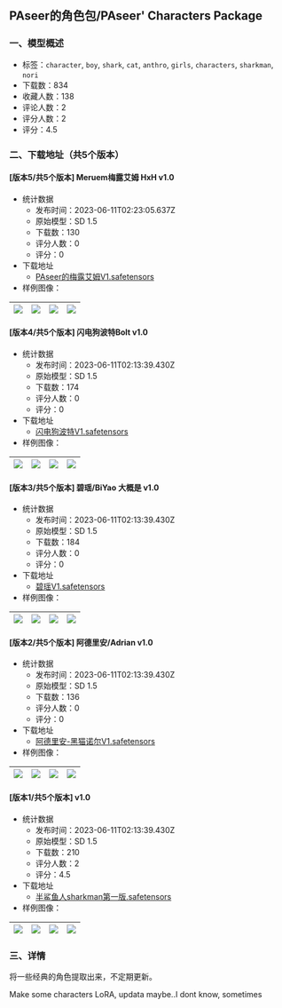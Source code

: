 ## PAseer的角色包/PAseer' Characters Package
### 一、模型概述

- 标签：`character`, `boy`, `shark`, `cat`, `anthro`, `girls`, `characters`, `sharkman`, `nori`
- 下载数：834
- 收藏人数：138
- 评论人数：2
- 评分人数：2
- 评分：4.5

### 二、下载地址（共5个版本）

#### [版本5/共5个版本] Meruem梅露艾姆 HxH v1.0

- 统计数据
  - 发布时间：2023-06-11T02:23:05.637Z
  - 原始模型：SD 1.5
  - 下载数：130
  - 评分人数：0
  - 评分：0
- 下载地址
  - [PAseer的梅露艾姆V1.safetensors](https://civitai.com/api/download/models/93494)
- 样例图像：

| <img src="https://image.civitai.com/xG1nkqKTMzGDvpLrqFT7WA/4532d5ea-5c1e-4c37-a35b-dc2d539f186e/width=450/1103418.jpeg" /> | <img src="https://image.civitai.com/xG1nkqKTMzGDvpLrqFT7WA/ddeb04c2-7aab-4101-9e52-7b6c776cca28/width=450/1103417.jpeg" /> | <img src="https://image.civitai.com/xG1nkqKTMzGDvpLrqFT7WA/ad723568-650c-4942-a572-d29b183254a9/width=450/1103416.jpeg" /> | <img src="https://image.civitai.com/xG1nkqKTMzGDvpLrqFT7WA/24144a44-e624-413b-bf93-864eaf776052/width=450/1103438.jpeg" /> |
| ---- | ---- | ---- | ---- |

#### [版本4/共5个版本] 闪电狗波特Bolt v1.0

- 统计数据
  - 发布时间：2023-06-11T02:13:39.430Z
  - 原始模型：SD 1.5
  - 下载数：174
  - 评分人数：0
  - 评分：0
- 下载地址
  - [闪电狗波特V1.safetensors](https://civitai.com/api/download/models/74162)
- 样例图像：

| <img src="https://image.civitai.com/xG1nkqKTMzGDvpLrqFT7WA/ebc50898-b72f-4bb7-8749-19e73d931ab7/width=450/828758.jpeg" /> | <img src="https://image.civitai.com/xG1nkqKTMzGDvpLrqFT7WA/d01ae92a-f337-4f68-a711-117b12ce2761/width=450/828759.jpeg" /> | <img src="https://image.civitai.com/xG1nkqKTMzGDvpLrqFT7WA/733809fb-3758-4c9b-a6f0-49be35e1bd04/width=450/828882.jpeg" /> | <img src="https://image.civitai.com/xG1nkqKTMzGDvpLrqFT7WA/6331a0ef-5083-4e94-ba1b-1a1ca628bdcf/width=450/828760.jpeg" /> |
| ---- | ---- | ---- | ---- |

#### [版本3/共5个版本] 碧瑶/BiYao 大概是 v1.0

- 统计数据
  - 发布时间：2023-06-11T02:13:39.430Z
  - 原始模型：SD 1.5
  - 下载数：184
  - 评分人数：0
  - 评分：0
- 下载地址
  - [碧瑶V1.safetensors](https://civitai.com/api/download/models/71571)
- 样例图像：

| <img src="https://image.civitai.com/xG1nkqKTMzGDvpLrqFT7WA/397ffba3-b83d-4e24-8bf2-df5b80f095fa/width=450/799337.jpeg" /> | <img src="https://image.civitai.com/xG1nkqKTMzGDvpLrqFT7WA/fa5727a3-cc2b-410d-96f8-3888aede7174/width=450/799336.jpeg" /> | <img src="https://image.civitai.com/xG1nkqKTMzGDvpLrqFT7WA/0279333f-b18d-429d-8f45-4bc255ae60e3/width=450/799375.jpeg" /> | <img src="https://image.civitai.com/xG1nkqKTMzGDvpLrqFT7WA/60425370-cd9f-45fd-85cd-72ebd67382a5/width=450/799376.jpeg" /> |
| ---- | ---- | ---- | ---- |

#### [版本2/共5个版本] 阿德里安/Adrian v1.0

- 统计数据
  - 发布时间：2023-06-11T02:13:39.430Z
  - 原始模型：SD 1.5
  - 下载数：136
  - 评分人数：0
  - 评分：0
- 下载地址
  - [阿德里安-黑猫诺尔V1.safetensors](https://civitai.com/api/download/models/66598)
- 样例图像：

| <img src="https://image.civitai.com/xG1nkqKTMzGDvpLrqFT7WA/9557e281-d079-4175-ae65-b9db753b8436/width=450/739611.jpeg" /> | <img src="https://image.civitai.com/xG1nkqKTMzGDvpLrqFT7WA/f31b2fce-f831-4bc8-a76a-9782cbb62d0c/width=450/739618.jpeg" /> | <img src="https://image.civitai.com/xG1nkqKTMzGDvpLrqFT7WA/324534d5-6293-4f70-ae27-30af18fa06b3/width=450/739615.jpeg" /> | <img src="https://image.civitai.com/xG1nkqKTMzGDvpLrqFT7WA/8839ca08-30c7-480f-9c40-edeac86f4ecb/width=450/739612.jpeg" /> |
| ---- | ---- | ---- | ---- |

#### [版本1/共5个版本] v1.0

- 统计数据
  - 发布时间：2023-06-11T02:13:39.430Z
  - 原始模型：SD 1.5
  - 下载数：210
  - 评分人数：2
  - 评分：4.5
- 下载地址
  - [半鲨鱼人sharkman第一版.safetensors](https://civitai.com/api/download/models/36211)
- 样例图像：

| <img src="https://image.civitai.com/xG1nkqKTMzGDvpLrqFT7WA/801ea810-6c9d-4796-57fe-5a0d69333a00/width=450/427915.jpeg" /> | <img src="https://image.civitai.com/xG1nkqKTMzGDvpLrqFT7WA/6501248a-afc2-45cc-5db0-e2a19a492400/width=450/427913.jpeg" /> | <img src="https://image.civitai.com/xG1nkqKTMzGDvpLrqFT7WA/d376242f-62ab-4ee1-1ef0-12be5af98700/width=450/427916.jpeg" /> | <img src="https://image.civitai.com/xG1nkqKTMzGDvpLrqFT7WA/ec356e8b-5846-4687-f4e7-7c3d3d0bb100/width=450/427914.jpeg" /> |
| ---- | ---- | ---- | ---- |


### 三、详情
<p>将一些经典的角色提取出来，不定期更新。</p><p>Make some characters LoRA, updata maybe..I dont know, sometimes</p>